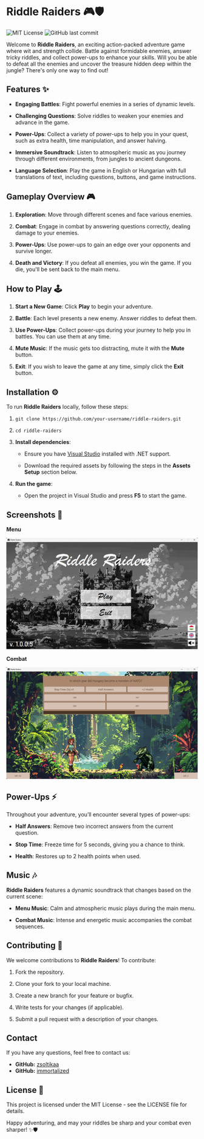 Riddle Raiders 🎮🛡️
====================

![MIT License](https://img.shields.io/badge/License-MIT-yellow.svg)
![GitHub last commit](https://img.shields.io/github/last-commit/zsoltikaa/RiddleRaiders)

Welcome to **Riddle Raiders**, an exciting action-packed adventure game where wit and strength collide. Battle against formidable enemies, answer tricky riddles, and collect power-ups to enhance your skills. Will you be able to defeat all the enemies and uncover the treasure hidden deep within the jungle? There's only one way to find out!


Features ✨
----------

*   **Engaging Battles**: Fight powerful enemies in a series of dynamic levels.
    
*   **Challenging Questions**: Solve riddles to weaken your enemies and advance in the game.
    
*   **Power-Ups**: Collect a variety of power-ups to help you in your quest, such as extra health, time manipulation, and answer halving.
    
*   **Immersive Soundtrack**: Listen to atmospheric music as you journey through different environments, from jungles to ancient dungeons.

*   **Language Selection**: Play the game in English or Hungarian with full translations of text, including questions, buttons, and game instructions.

        
Gameplay Overview 🎮
--------------------

1.  **Exploration**: Move through different scenes and face various enemies.
    
2.  **Combat**: Engage in combat by answering questions correctly, dealing damage to your enemies.
    
3.  **Power-Ups**: Use power-ups to gain an edge over your opponents and survive longer.
    
4.  **Death and Victory**: If you defeat all enemies, you win the game. If you die, you'll be sent back to the main menu.
    

How to Play 🕹️
---------------

1.  **Start a New Game**: Click **Play** to begin your adventure.
    
2.  **Battle**: Each level presents a new enemy. Answer riddles to defeat them.
    
3.  **Use Power-Ups**: Collect power-ups during your journey to help you in battles. You can use them at any time.
    
4.  **Mute Music**: If the music gets too distracting, mute it with the **Mute** button.
    
5.  **Exit**: If you wish to leave the game at any time, simply click the **Exit** button.
    

Installation ⚙️
---------------

To run **Riddle Raiders** locally, follow these steps:

1.  `git clone https://github.com/your-username/riddle-raiders.git`
    
2.  `cd riddle-raiders`
    
3.  **Install dependencies**:
    
    *   Ensure you have [Visual Studio](https://visualstudio.microsoft.com/) installed with .NET support.
        
    *   Download the required assets by following the steps in the **Assets Setup** section below.
        
4.  **Run the game**:
    
    *   Open the project in Visual Studio and press **F5** to start the game.
        

Screenshots 📸
--------------

**Menu**

![](https://github.com/zsoltikaa/RiddleRaiders/blob/master/Screenshots/menu.png)

**Combat**

![](https://github.com/zsoltikaa/RiddleRaiders/blob/master/Screenshots/combat.png)

    
Power-Ups ⚡
-----------

Throughout your adventure, you’ll encounter several types of power-ups:

*   **Half Answers**: Remove two incorrect answers from the current question.
    
*   **Stop Time**: Freeze time for 5 seconds, giving you a chance to think.
    
*   **Health**: Restores up to 2 health points when used.
    

Music 🎶
--------

**Riddle Raiders** features a dynamic soundtrack that changes based on the current scene:

*   **Menu Music**: Calm and atmospheric music plays during the main menu.
    
*   **Combat Music**: Intense and energetic music accompanies the combat sequences.

    
Contributing 🤝
---------------

We welcome contributions to **Riddle Raiders**! To contribute:

1.  Fork the repository.
    
2.  Clone your fork to your local machine.
    
3.  Create a new branch for your feature or bugfix.
    
4.  Write tests for your changes (if applicable).
    
5.  Submit a pull request with a description of your changes.

Contact
-----------

If you have any questions, feel free to contact us:

- **GitHub:** [zsoltikaa](https://github.com/zsoltikaa)
- **GitHub:** [immortalized](https://github.com/immortalized)


License 📄
----------

This project is licensed under the MIT License - see the LICENSE file for details.

Happy adventuring, and may your riddles be sharp and your combat even sharper! ✨🛡️
